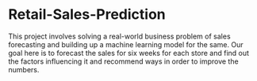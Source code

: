 # Retail-Sales-Prediction
This project involves solving a real-world business problem of sales forecasting and building up a machine learning model for the same. Our goal here is to forecast the sales for six weeks for each store and find out the factors influencing it and recommend ways in order to improve the numbers.
